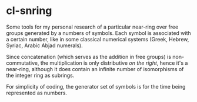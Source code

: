 # cl-snring

Some tools for my personal research of a particular near-ring over free groups generated by a numbers of symbols. Each symbol is associated with a certain number, like in some classical numerical systems (Greek, Hebrew, Syriac, Arabic Abjad numerals).

Since concatenation (which serves as the addition in free groups) is non-commutative, the multiplication is only distributive *on the right*, hence it's a near-ring, although it does contain an infinite number of isomorphisms of the integer ring as subrings.

For simplicity of coding, the generator set of symbols is for the time being represented as numbers.  

